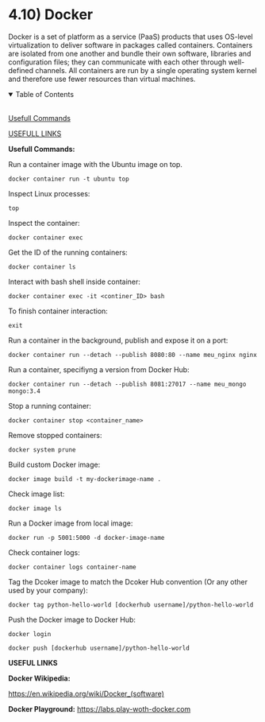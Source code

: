 # 4.10) Docker

Docker is a set of platform as a service (PaaS) products that uses OS-level virtualization to deliver software in packages called containers. Containers are isolated from one another and bundle their own software, libraries and configuration files; they can communicate with each other through well-defined channels. All containers are run by a single operating system kernel and therefore use fewer resources than virtual machines.

<details open>
<summary>Table of Contents</summary>
<br>

[Usefull Commands](#h1)

[USEFULL LINKS](#h2)

</details>

<a name="h1"/>

**Usefull Commands:**

Run a container image with the Ubuntu image on top.
```
docker container run -t ubuntu top
```

Inspect Linux processes:
```
top
```

Inspect the container:
```
docker container exec
```

Get the ID of the running containers:
```
docker container ls
```

Interact with bash shell inside container:
```
docker container exec -it <continer_ID> bash
```

To finish container interaction:
```
exit
```

Run a container in the background, publish and expose it on a port:
```
docker container run --detach --publish 8080:80 --name meu_nginx nginx
```

Run a container, specifiyng a version from Docker Hub:
```
docker container run --detach --publish 8081:27017 --name meu_mongo mongo:3.4
```

Stop a running container:
```
docker container stop <container_name>
```

Remove stopped containers:
```
docker system prune
```

Build custom Docker image:
```
docker image build -t my-dockerimage-name .
```

Check image list:
```
docker image ls
```

Run a Docker image from local image:
```
docker run -p 5001:5000 -d docker-image-name
```

Check container logs:
```
docker container logs container-name
```

Tag the Dcoker image to match the Dcoker Hub convention (Or any other used by your company):
```
docker tag python-hello-world [dockerhub username]/python-hello-world
```

Push the Docker image to Docker Hub:
```
docker login

docker push [dockerhub username]/python-hello-world
```



<a name="h2"/>

**USEFUL LINKS**

**Docker Wikipedia:**

https://en.wikipedia.org/wiki/Docker_(software)

**Docker Playground:**
https://labs.play-woth-docker.com




